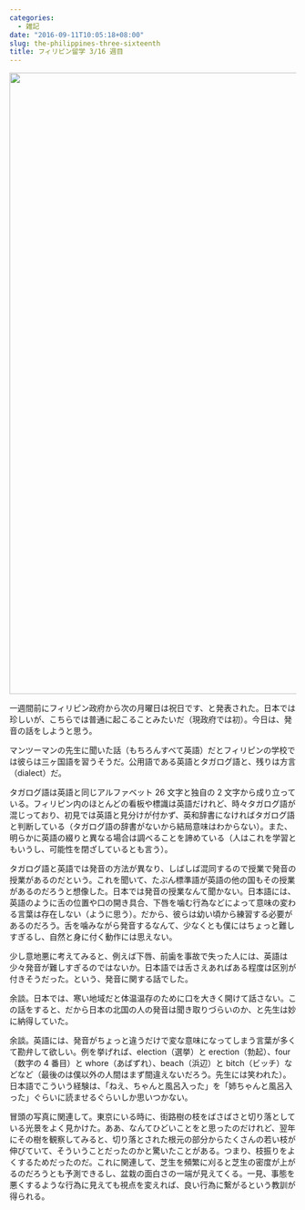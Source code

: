 ```yaml
---
categories:
  - 雑記
date: "2016-09-11T10:05:18+08:00"
slug: the-philippines-three-sixteenth
title: フィリピン留学 3/16 週目
---
```


<img alt="" src="/images/2016/09/the-philippines-three-sixteenth.jpg" width="1456" height="1092">

一週間前にフィリピン政府から次の月曜日は祝日です、と発表された。日本では珍しいが、こちらでは普通に起こることみたいだ（現政府では初）。今日は、発音の話をしようと思う。

マンツーマンの先生に聞いた話（もちろんすべて英語）だとフィリピンの学校では彼らは三ヶ国語を習うそうだ。公用語である英語とタガログ語と、残りは方言（dialect）だ。

タガログ語は英語と同じアルファベット 26 文字と独自の 2 文字から成り立っている。フィリピン内のほとんどの看板や標識は英語だけれど、時々タガログ語が混じっており、初見では英語と見分けが付かず、英和辞書になければタガログ語と判断している（タガログ語の辞書がないから結局意味はわからない）。また、明らかに英語の綴りと異なる場合は調べることを諦めている（人はこれを学習ともいうし、可能性を閉ざしているとも言う）。

タガログ語と英語では発音の方法が異なり、しばしば混同するので授業で発音の授業があるのだという。これを聞いて、たぶん標準語が英語の他の国もその授業があるのだろうと想像した。日本では発音の授業なんて聞かない。日本語には、英語のように舌の位置や口の開き具合、下唇を噛む行為などによって意味の変わる言葉は存在しない（ように思う）。だから、彼らは幼い頃から練習する必要があるのだろう。舌を噛みながら発音するなんて、少なくとも僕にはちょっと難しすぎるし、自然と身に付く動作には思えない。

少し意地悪に考えてみると、例えば下唇、前歯を事故で失った人には、英語は少々発音が難しすぎるのではないか。日本語では舌さえあればある程度は区別が付きそうだった。という、発音に関する話でした。

余談。日本では、寒い地域だと体温温存のために口を大きく開けて話さない。この話をすると、だから日本の北国の人の発音は聞き取りづらいのか、と先生は妙に納得していた。

余談。英語には、発音がちょっと違うだけで変な意味になってしまう言葉が多くて勘弁して欲しい。例を挙げれば、election（選挙）と erection（勃起）、four（数字の 4 番目）と whore（あばずれ）、beach（浜辺）と bitch（ビッチ）などなど（最後のは僕以外の人間はまず間違えないだろう。先生には笑われた）。日本語でこういう経験は、「ねえ、ちゃんと風呂入った」を「姉ちゃんと風呂入った」ぐらいに読ませるぐらいしか思いつかない。

冒頭の写真に関連して。東京にいる時に、街路樹の枝をばさばさと切り落としている光景をよく見かけた。ああ、なんてひどいことをと思ったのだけれど、翌年にその樹を観察してみると、切り落とされた根元の部分からたくさんの若い枝が伸びていて、そういうことだったのかと驚いたことがある。つまり、枝振りをよくするためだったのだ。これに関連して、芝生を頻繁に刈ると芝生の密度が上がるのだろうとも予測できるし、盆栽の面白さの一端が見えてくる。一見、事態を悪くするような行為に見えても視点を変えれば、良い行為に繋がるという教訓が得られる。
